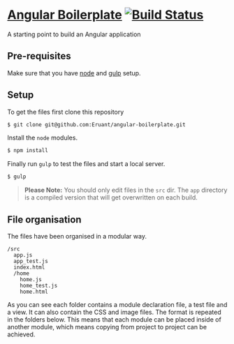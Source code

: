 # [Angular Boilerplate][root] [![Build Status](https://travis-ci.org/Eruant/angular-boilerplate.svg?branch=master)][travis]

A starting point to build an Angular application

## Pre-requisites

Make sure that you have [node][node] and [gulp][gulp] setup.

## Setup

To get the files first clone this repository

```sh
$ git clone git@github.com:Eruant/angular-boilerplate.git
```

Install the `node` modules.

```sh
$ npm install
```

Finally run `gulp` to test the files and start a local server.

```sh
$ gulp
```

> **Please Note:** You should only edit files in the `src` dir. The `app` directory is a compiled version that will get overwritten on each build.

## File organisation

The files have been organised in a modular way.

```
/src
  app.js
  app_test.js
  index.html
  /home
    home.js
    home_test.js
    home.html
```

As you can see each folder contains a module declaration file, a test file and a view. It can also contain the CSS and image files. The format is repeated in the folders below. This means that each module can be placed inside of another module, which means copying from project to project can be achieved.

[root]:   https://github.com/Eruant/angular-boilerplate
[travis]: https://travis-ci.org/Eruant/angular-boilerplate
[node]:   http://nodejs.org/
[gulp]:   http://gulpjs.com/
